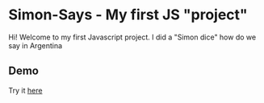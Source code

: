 # Simon-Says - My first JS "project"

Hi! Welcome to my first Javascript project. I did a "Simon dice" how do we say in Argentina

## Demo

Try it [here](https://jpkitro.github.io/Simon-Says/)

